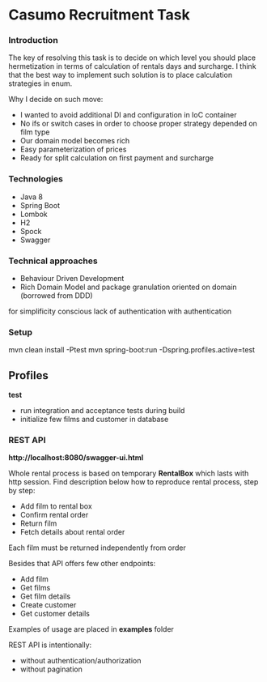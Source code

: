 # Casumo Recruitment Task

### Introduction

The key of resolving this task is to decide on which level you should place hermetization in terms of calculation of 
rentals days and surcharge. I think that the best way to implement such solution is to place calculation strategies in enum. 

Why I decide on such move:
- I wanted to avoid additional DI and configuration in IoC container 
- No ifs or switch cases in order to choose proper strategy depended on film type
- Our domain model becomes rich 
- Easy parameterization of prices
- Ready for split calculation on first payment and surcharge


### Technologies

- Java 8
- Spring Boot
- Lombok
- H2
- Spock
- Swagger

### Technical approaches

- Behaviour Driven Development
- Rich Domain Model and package granulation oriented on domain (borrowed from DDD)

for simplificity conscious lack of authentication with authentication 

### Setup

mvn clean install -Ptest
mvn spring-boot:run -Dspring.profiles.active=test

## Profiles
<b>test</b>
 - run integration and acceptance tests during build
 - initialize few films and customer in database

### REST API
<b>http://localhost:8080/swagger-ui.html</b>

Whole rental process is based on temporary <b>RentalBox</b> which lasts with http session.
Find description below how to reproduce rental process, step by step:

- Add film to rental box 
- Confirm rental order
- Return film
- Fetch details about rental order

Each film must be returned independently from order

Besides that API offers few other endpoints:
- Add film
- Get films
- Get film details
- Create customer
- Get customer details  

Examples of usage are placed in <b>examples</b> folder

REST API is intentionally:
- without authentication/authorization
- without pagination
